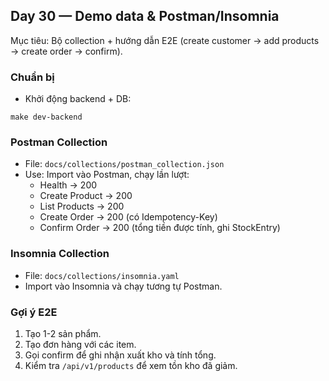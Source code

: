 ## Day 30 — Demo data & Postman/Insomnia

Mục tiêu: Bộ collection + hướng dẫn E2E (create customer → add products → create order → confirm).

### Chuẩn bị
- Khởi động backend + DB:
```
make dev-backend
```

### Postman Collection
- File: `docs/collections/postman_collection.json`
- Use: Import vào Postman, chạy lần lượt:
  - Health → 200
  - Create Product → 200
  - List Products → 200
  - Create Order → 200 (có Idempotency-Key)
  - Confirm Order → 200 (tổng tiền được tính, ghi StockEntry)

### Insomnia Collection
- File: `docs/collections/insomnia.yaml`
- Import vào Insomnia và chạy tương tự Postman.

### Gợi ý E2E
1. Tạo 1-2 sản phẩm.
2. Tạo đơn hàng với các item.
3. Gọi confirm để ghi nhận xuất kho và tính tổng.
4. Kiểm tra `/api/v1/products` để xem tồn kho đã giảm.


